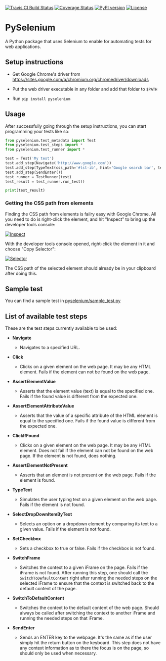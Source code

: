 [![Travis CI Build Status](https://travis-ci.org/felipefiali/PySelenium.svg?branch=master)](https://travis-ci.org/felipefiali/PySelenium)
[![Coverage Status](https://coveralls.io/repos/github/felipefiali/PySelenium/badge.svg)](https://coveralls.io/github/felipefiali/PySelenium)
[![PyPI version](https://badge.fury.io/py/PySelenium.svg)](https://badge.fury.io/py/PySelenium)
[![License](https://img.shields.io/github/license/felipefiali/pyselenium.svg)](./LICENSE)

# PySelenium 
A Python package that uses Selenium to enable for automating tests for web applications.

## Setup instructions

* Get Google Chrome's driver from https://sites.google.com/a/chromium.org/chromedriver/downloads

* Put the web driver executable in any folder and add that folder to `$PATH`

* Run `pip install pyselenium` 

## Usage

After successfully going through the setup instructions, you can start programming your tests like so:

```python
from pyselenium.test_metadata import Test
from pyselenium.test_steps import *
from pyselenium.test_runner import *

test = Test('My test')
test.add_step(Navigate('http://www.google.com'))
test.add_step(TypeText(css_path='#lst-ib', hint='Google search bar', text='Automating a Google search'))
test.add_step(SendEnter())
test_runner = TestRunner(test)
test_result = test_runner.run_test()

print(test_result)
```

### Getting the CSS path from elements

Finding the CSS path from elements is failry easy with Google Chrome. All you need to do is right-click the element, and hit "Inspect" to bring up the developer tools console:

[![Inspect](https://github.com/felipefiali/PySelenium/blob/master/images/Inspect.gif?raw=true)](https://github.com/felipefiali/PySelenium/blob/master/images/Inspect.gif)

With the developer tools console opened, right-click the element in it and choose "Copy Selector":

[![Selector](https://github.com/felipefiali/PySelenium/blob/master/images/Selector.gif?raw=true)](https://github.com/felipefiali/PySelenium/blob/master/images/Selector.gif)

The CSS path of the selected element should already be in your clipboard after doing this.

## Sample test

You can find a sample test in [pyselenium/sample_test.py](https://github.com/felipefiali/PySelenium/blob/master/pyselenium/sample_test.py)

## List of available test steps

These are the test steps currently available to be used:

* **Navigate**
    * Navigates to a specified URL.
    
* **Click**
    * Clicks on a given element on the web page. It may be any HTML element. Fails if the element can not be found on the web page.

* **AssertElementValue**
    * Asserts that the element value (text) is equal to the specified one. Fails if the found value is different from the expected one.

* **AssertElementAttributeValue**
    * Asserts that the value of a specific attribute of the HTML element is equal to the specified one. Fails if the found value is different from the expected one.

* **ClickIfFound**
    * Clicks on a given element on the web page. It may be any HTML element. Does not fail if the element can not be found on the web page. If the element is not found, does nothing.

* **AssertElementNotPresent**
    * Asserts that an element is not present on the web page. Fails if the element is found.

* **TypeText**
    * Simulates the user typing text on a given element on the web page. Fails if the element is not found.

* **SelectDropDownItemByText**
    * Selects an option on a dropdown element by comparing its text to a given value. Fails if the element is not found.

* **SetCheckbox**
    * Sets a checkbox to true or false. Fails if the checkbox is not found.

* **SwitchFrame**
    * Switches the context to a given iFrame on the page. Fails if the iFrame is not found. After running this step, one should call the `SwitchToDefaultContent` right after running the needed steps on the selected iFrame to ensure that the context is switched back to the default content of the page.

* **SwitchToDefaultContent**
    * Switches the context to the default content of the web page. Should always be called after switching the context to another iFrame and running the needed steps on that iFrame.

* **SendEnter**
    * Sends an ENTER key to the webpage. It's the same as if the user simply hit the return button on the keyboard. This step does not have any context information as to there the focus is on the page, so should only be used when necessary.